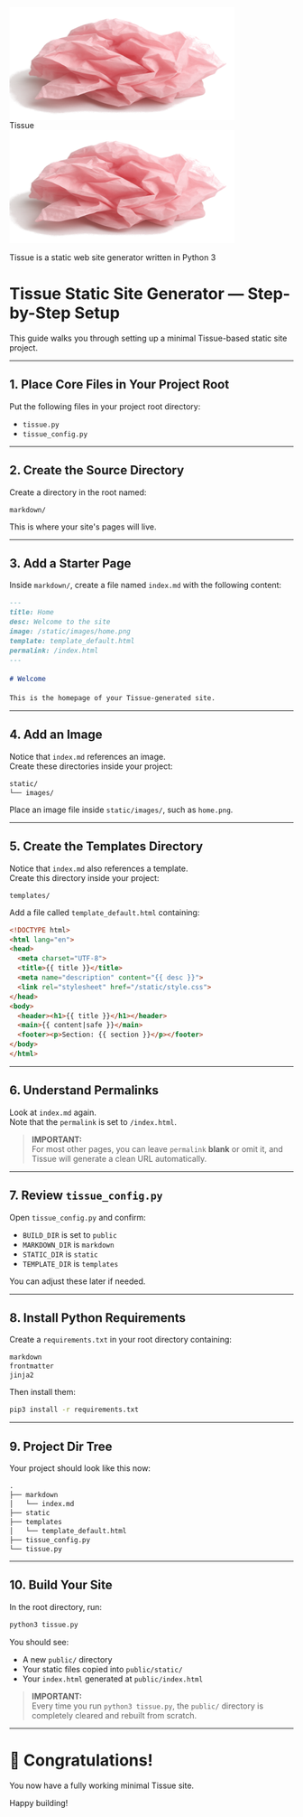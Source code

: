 <div style="position: relative; display: inline-block;">
  <img src="./tissue_logo.png" width="400" alt="Tissue logo" style="display: block;>
  <div style="
    position: absolute;
    top: 50%;
    left: 50%;
    transform: translate(-50%, -50%);
    color: white;
    font-size: 24px;
    font-weight: bold;
  ">
    Tissue
  </div>
</div>


<span align="left">
  <img src="./tissue_logo.png" width="400" alt="Tissue logo">
</span>

Tissue is a static web site generator written in Python 3



# Tissue Static Site Generator — Step-by-Step Setup

This guide walks you through setting up a minimal Tissue-based static site project.

---

## 1. Place Core Files in Your Project Root

Put the following files in your project root directory:

- `tissue.py`
- `tissue_config.py`

---

## 2. Create the Source Directory

Create a directory in the root named:

```plaintext
markdown/
```

This is where your site's pages will live.

---

## 3. Add a Starter Page

Inside `markdown/`, create a file named `index.md` with the following content:

```markdown
---
title: Home
desc: Welcome to the site
image: /static/images/home.png
template: template_default.html
permalink: /index.html
---

# Welcome

This is the homepage of your Tissue-generated site.
```

---

## 4. Add an Image

Notice that `index.md` references an image.  
Create these directories inside your project:

```plaintext
static/
└── images/
```

Place an image file inside `static/images/`, such as `home.png`.

---

## 5. Create the Templates Directory

Notice that `index.md` also references a template.  
Create this directory inside your project:

```plaintext
templates/
```

Add a file called `template_default.html` containing:

```html
<!DOCTYPE html>
<html lang="en">
<head>
  <meta charset="UTF-8">
  <title>{{ title }}</title>
  <meta name="description" content="{{ desc }}">
  <link rel="stylesheet" href="/static/style.css">
</head>
<body>
  <header><h1>{{ title }}</h1></header>
  <main>{{ content|safe }}</main>
  <footer><p>Section: {{ section }}</p></footer>
</body>
</html>
```

---

## 6. Understand Permalinks

Look at `index.md` again.  
Note that the `permalink` is set to `/index.html`.

> **IMPORTANT:**  
> For most other pages, you can leave `permalink` **blank** or omit it, and Tissue will generate a clean URL automatically.

---

## 7. Review `tissue_config.py`

Open `tissue_config.py` and confirm:

- `BUILD_DIR` is set to `public`
- `MARKDOWN_DIR` is `markdown`
- `STATIC_DIR` is `static`
- `TEMPLATE_DIR` is `templates`

You can adjust these later if needed.

---

## 8. Install Python Requirements

Create a `requirements.txt` in your root directory containing:

```plaintext
markdown
frontmatter
jinja2
```

Then install them:

```bash
pip3 install -r requirements.txt
```

---

## 9. Project Dir Tree

Your project should look like this now:

    .
    ├── markdown
    │   └── index.md
    ├── static
    ├── templates
    │   └── template_default.html
    ├── tissue_config.py
    └── tissue.py

---

## 10. Build Your Site

In the root directory, run:

```bash
python3 tissue.py
```

You should see:

- A new `public/` directory
- Your static files copied into `public/static/`
- Your `index.html` generated at `public/index.html`

> **IMPORTANT:**  
> Every time you run `python3 tissue.py`, the `public/` directory is completely cleared and rebuilt from scratch.

---

# 🎉 Congratulations!

You now have a fully working minimal Tissue site.

Happy building!
